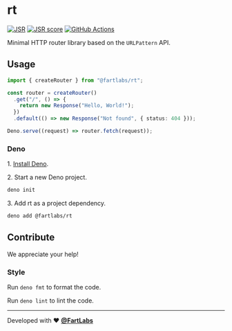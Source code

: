 # rt

[![JSR][JSR badge]][JSR] [![JSR score][JSR score badge]][JSR score]
[![GitHub
Actions][GitHub Actions badge]][GitHub Actions]

Minimal HTTP router library based on the `URLPattern` API.

## Usage

```ts
import { createRouter } from "@fartlabs/rt";

const router = createRouter()
  .get("/", () => {
    return new Response("Hello, World!");
  })
  .default(() => new Response("Not found", { status: 404 }));

Deno.serve((request) => router.fetch(request));
```

### Deno

1\. [Install Deno](https://docs.deno.com/runtime/manual).

2\. Start a new Deno project.

```sh
deno init
```

3\. Add rt as a project dependency.

```sh
deno add @fartlabs/rt
```

## Contribute

We appreciate your help!

### Style

Run `deno fmt` to format the code.

Run `deno lint` to lint the code.

---

Developed with ❤️ [**@FartLabs**](https://github.com/FartLabs)

[JSR]: https://jsr.io/@fartlabs/rt
[JSR badge]: https://jsr.io/badges/@fartlabs/rt
[JSR score]: https://jsr.io/@fartlabs/rt/score
[JSR score badge]: https://jsr.io/badges/@fartlabs/rt/score
[GitHub Actions]: https://github.com/FartLabs/rt/actions/workflows/check.yaml
[GitHub Actions badge]: https://github.com/FartLabs/rt/actions/workflows/check.yaml/badge.svg

